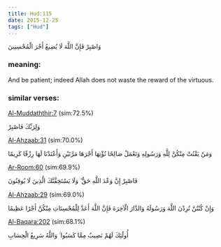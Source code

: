 ```yaml
---
title: Hud:115
date: 2015-12-25
tags: ["Hud"]
---
```

وَاصْبِرْ فَإِنَّ اللَّهَ لَا يُضِيعُ أَجْرَ الْمُحْسِنِينَ
### meaning: 
And be patient; indeed Allah does not waste the reward of the virtuous.
### similar verses: 

[Al-Muddaththir:7](/74/7) (sim:72.5%)

وَلِرَبِّكَ فَاصْبِرْ

[Al-Ahzaab:31](/33/31) (sim:70.0%)

وَمَنْ يَقْنُتْ مِنْكُنَّ لِلَّهِ وَرَسُولِهِ وَتَعْمَلْ صَالِحًا نُؤْتِهَا أَجْرَهَا مَرَّتَيْنِ وَأَعْتَدْنَا لَهَا رِزْقًا كَرِيمًا

[Ar-Room:60](/30/60) (sim:69.9%)

فَاصْبِرْ إِنَّ وَعْدَ اللَّهِ حَقٌّ ۖ وَلَا يَسْتَخِفَّنَّكَ الَّذِينَ لَا يُوقِنُونَ

[Al-Ahzaab:29](/33/29) (sim:69.0%)

وَإِنْ كُنْتُنَّ تُرِدْنَ اللَّهَ وَرَسُولَهُ وَالدَّارَ الْآخِرَةَ فَإِنَّ اللَّهَ أَعَدَّ لِلْمُحْسِنَاتِ مِنْكُنَّ أَجْرًا عَظِيمًا

[Al-Baqara:202](/2/202) (sim:68.1%)

أُولَٰئِكَ لَهُمْ نَصِيبٌ مِمَّا كَسَبُوا ۚ وَاللَّهُ سَرِيعُ الْحِسَابِ
